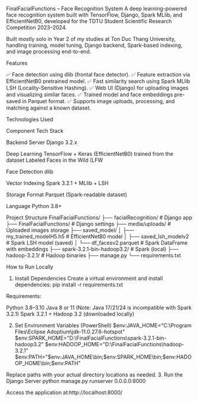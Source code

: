 FinalFacialFunctions – Face Recognition System
A deep learning-powered face recognition system built with TensorFlow, Django, Spark MLlib, and EfficientNetB0, developed for the TDTU Student Scientific Research Competition 2023–2024.

Built mostly solo in Year 2 of my studies at Ton Duc Thang University, handling training, model tuning, Django backend, Spark-based indexing, and image processing end-to-end.

Features

✅ Face detection using dlib (frontal face detector).
✅ Feature extraction via EfficientNetB0 pretrained model.
✅ Fast similarity search using Spark MLlib LSH (Locality-Sensitive Hashing).
✅ Web UI (Django) for uploading images and visualizing similar faces.
✅ Trained model and face embeddings pre-saved in Parquet format.
✅ Supports image uploads, processing, and matching against a known dataset.

Technologies Used


Component
Tech Stack



Backend Server
Django 3.2.x


Deep Learning
TensorFlow + Keras (EfficientNetB0) trained from the dataset Labeled Faces in the Wild (LFW


Face Detection
dlib


Vector Indexing
Spark 3.2.1 + MLlib + LSH


Storage Format
Parquet (Spark-readable dataset)


Language
Python 3.8+


Project Structure
FinalFacialFunctions/
├── facialRecognition/          # Django app
├── FinalFacialFunctions/       # Django settings
├── media/uploads/              # Uploaded images storage
├── saved_model/
│   ├── my_trained_modelH5.h5   # EfficientNetB0 model
│   ├── saved_lsh_modelv2       # Spark LSH model (saved)
│   └── df_facesv2.parquet      # Spark DataFrame with embeddings
├── spark-3.2.1-bin-hadoop3.2/  # Spark (local)
├── hadoop-3.2.1/               # Hadoop binaries
├── manage.py
└── requirements.txt

How to Run Locally
1. Install Dependencies
Create a virtual environment and install dependencies:
pip install -r requirements.txt

Requirements:

Python 3.8–3.10
Java 8 or 11 (Note: Java 17/21/24 is incompatible with Spark 3.2.1)
Spark 3.2.1 + Hadoop 3.2 (downloaded locally)

2. Set Environment Variables (PowerShell)
$env:JAVA_HOME="C:\Program Files\Eclipse Adoptium\jdk-11.0.27.6-hotspot"
$env:SPARK_HOME="D:\FinalFacialFunctions\spark-3.2.1-bin-hadoop3.2"
$env:HADOOP_HOME="D:\FinalFacialFunctions\hadoop-3.2.1"
$env:PATH="$env:JAVA_HOME\bin;$env:SPARK_HOME\bin;$env:HADOOP_HOME\bin;$env:PATH"

Replace paths with your actual directory locations as needed.
3. Run the Django Server
python manage.py runserver 0.0.0.0:8000

Access the application at:http://localhost:8000/
